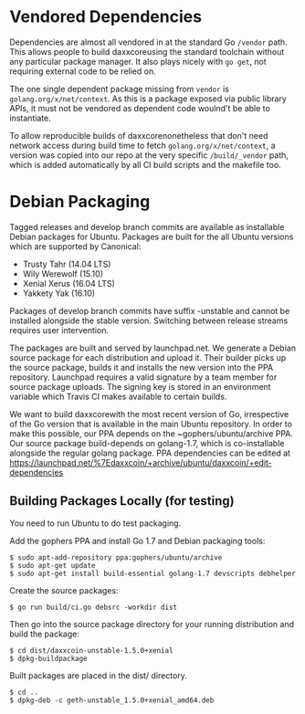 # Vendored Dependencies

Dependencies are almost all vendored in at the standard Go `/vendor` path. This allows
people to build daxxcoreusing the standard toolchain without any particular package
manager. It also plays nicely with `go get`, not requiring external code to be relied on.

The one single dependent package missing from `vendor` is `golang.org/x/net/context`. As
this is a package exposed via public library APIs, it must not be vendored as dependent
code woulnd't be able to instantiate.

To allow reproducible builds of daxxcorenonetheless that don't need network access
during build time to fetch `golang.org/x/net/context`, a version was copied into our repo
at the very specific `/build/_vendor` path, which is added automatically by all CI build
scripts and the makefile too.

# Debian Packaging

Tagged releases and develop branch commits are available as installable Debian packages
for Ubuntu. Packages are built for the all Ubuntu versions which are supported by
Canonical:

- Trusty Tahr (14.04 LTS)
- Wily Werewolf (15.10)
- Xenial Xerus (16.04 LTS)
- Yakkety Yak (16.10)

Packages of develop branch commits have suffix -unstable and cannot be installed alongside
the stable version. Switching between release streams requires user intervention.

The packages are built and served by launchpad.net. We generate a Debian source package
for each distribution and upload it. Their builder picks up the source package, builds it
and installs the new version into the PPA repository. Launchpad requires a valid signature
by a team member for source package uploads. The signing key is stored in an environment
variable which Travis CI makes available to certain builds.

We want to build daxxcorewith the most recent version of Go, irrespective of the Go
version that is available in the main Ubuntu repository. In order to make this possible,
our PPA depends on the ~gophers/ubuntu/archive PPA. Our source package build-depends on
golang-1.7, which is co-installable alongside the regular golang package. PPA dependencies
can be edited at https://launchpad.net/%7Edaxxcoin/+archive/ubuntu/daxxcoin/+edit-dependencies

## Building Packages Locally (for testing)

You need to run Ubuntu to do test packaging.

Add the gophers PPA and install Go 1.7 and Debian packaging tools:

    $ sudo apt-add-repository ppa:gophers/ubuntu/archive
    $ sudo apt-get update
    $ sudo apt-get install build-essential golang-1.7 devscripts debhelper

Create the source packages:

    $ go run build/ci.go debsrc -workdir dist

Then go into the source package directory for your running distribution and build the package:

    $ cd dist/daxxcoin-unstable-1.5.0+xenial
    $ dpkg-buildpackage

Built packages are placed in the dist/ directory.

    $ cd ..
    $ dpkg-deb -c geth-unstable_1.5.0+xenial_amd64.deb
